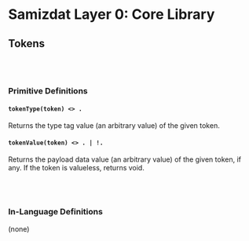 Samizdat Layer 0: Core Library
==============================

Tokens
------

<br><br>
### Primitive Definitions

#### `tokenType(token) <> .`

Returns the type tag value (an arbitrary value) of the given token.

#### `tokenValue(token) <> . | !.`

Returns the payload data value (an arbitrary value) of the given
token, if any. If the token is valueless, returns void.


<br><br>
### In-Language Definitions

(none)
